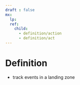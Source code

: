 ```yaml
---
draft : false
mx:
  lp:
  ref:
    child:
      - definition/action
      - definition/act
---
```


# Definition
- track events in a landing zone